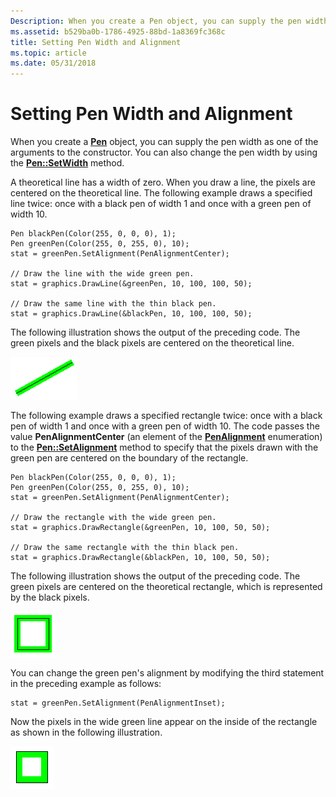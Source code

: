 ```yaml
---
Description: When you create a Pen object, you can supply the pen width as one of the arguments to the constructor. You can also change the pen width by using the Pen::SetWidth method.
ms.assetid: b529ba0b-1786-4925-88bd-1a8369fc368c
title: Setting Pen Width and Alignment
ms.topic: article
ms.date: 05/31/2018
---
```


# Setting Pen Width and Alignment

When you create a [**Pen**](/windows/desktop/api/gdipluspen/nl-gdipluspen-pen) object, you can supply the pen width as one of the arguments to the constructor. You can also change the pen width by using the [**Pen::SetWidth**](/windows/desktop/api/Gdipluspen/nf-gdipluspen-pen-setwidth) method.

A theoretical line has a width of zero. When you draw a line, the pixels are centered on the theoretical line. The following example draws a specified line twice: once with a black pen of width 1 and once with a green pen of width 10.


```
Pen blackPen(Color(255, 0, 0, 0), 1);
Pen greenPen(Color(255, 0, 255, 0), 10);
stat = greenPen.SetAlignment(PenAlignmentCenter);

// Draw the line with the wide green pen.
stat = graphics.DrawLine(&greenPen, 10, 100, 100, 50);

// Draw the same line with the thin black pen.
stat = graphics.DrawLine(&blackPen, 10, 100, 100, 50);
```



The following illustration shows the output of the preceding code. The green pixels and the black pixels are centered on the theoretical line.

![illustration showing a thin, diagonal, black line surrounded by a wide, green line ](images/pens1a.png)

The following example draws a specified rectangle twice: once with a black pen of width 1 and once with a green pen of width 10. The code passes the value **PenAlignmentCenter** (an element of the [**PenAlignment**](/windows/desktop/api/Gdiplusenums/ne-gdiplusenums-penalignment) enumeration) to the [**Pen::SetAlignment**](/windows/desktop/api/Gdipluspen/nf-gdipluspen-pen-setalignment) method to specify that the pixels drawn with the green pen are centered on the boundary of the rectangle.


```
Pen blackPen(Color(255, 0, 0, 0), 1);
Pen greenPen(Color(255, 0, 255, 0), 10);
stat = greenPen.SetAlignment(PenAlignmentCenter);

// Draw the rectangle with the wide green pen.
stat = graphics.DrawRectangle(&greenPen, 10, 100, 50, 50);

// Draw the same rectangle with the thin black pen.
stat = graphics.DrawRectangle(&blackPen, 10, 100, 50, 50);
```



The following illustration shows the output of the preceding code. The green pixels are centered on the theoretical rectangle, which is represented by the black pixels.

![illustration showing a thin black line in the shape of a rectangle, surrounded by a wider green line](images/pens2.png)

You can change the green pen's alignment by modifying the third statement in the preceding example as follows:


```
stat = greenPen.SetAlignment(PenAlignmentInset);
```



Now the pixels in the wide green line appear on the inside of the rectangle as shown in the following illustration.

![illustration showing a thin black line in the shape of a rectange, enclosing a wide green line of the same shape](images/pens3.png)

 

 



